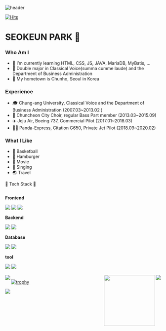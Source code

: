 ![header](https://capsule-render.vercel.app/api?type=rounded&color=timeGradient&text=Welcome%20to%20SEOKEUN%20GitHub%20👋&animation=twinkling&fontSize=40&fontAlignY=50&fontAlign=50&height=180)

[![Hits](https://hits.seeyoufarm.com/api/count/incr/badge.svg?url=https%3A%2F%2Fgithub.com%2Fgjbae1212%2Fhit-counter&count_bg=%233D8FC8&title_bg=%23555555&icon=&icon_color=%23E7E7E7&title=hits&edge_flat=false)](https://github.com/seokeunpark)

# SEOKEUN PARK 🛫

### Who Am I
- 🌱 I’m currently learning HTML, CSS, JS, JAVA, MariaDB, MyBatis, ...
- 🏅 Double major in Classical Voice(summa cumme laude) and the Department of Business Administration
- 🚅 My hometown is Chunho, Seoul in Korea

### Experience
- 🎓 Chung-ang University, Classical Voice and the Department of Business Administration (2007.03~2013.02 )
- 🎵 Chuncheon City Choir, regular Bass Part member (2013.03~2015.09)
- ✈️ Jeju Air, Boeing 737, Commercial Pilot (2017.01~2018.03)
- 👨‍✈ Panda-Express, Citation G650, Private Jet Pilot (2018.09~2020.02)

### What I Like
- 🏀 Basketball
- 🍔 Hamburger
- 🎥 Movie
- 🎤 Singing
- 🌏 Travel

🔨 Tech Stack 🔨
<div style="display:flex; flex-direction:column; align-items:flex-start;">
        <!-- Frontend -->
    <p><strong>Frontend</strong></p>
    <div>
        <img src="https://img.shields.io/badge/HTML5-E34F26?style=flat-square&logo=html5&logoColor=white"> 
        <img src="https://img.shields.io/badge/CSS-1572B6?style=flat-square&logo=css3&logoColor=white"> 
        <img src="https://img.shields.io/badge/Javascript-F7DF1E?style=flat-square&logo=javascript&logoColor=black"> 
</div>
    <!-- Backend -->
    <p><strong>Backend</strong></p>
    <div>
        <img src="https://img.shields.io/badge/Java-007396?style=for-the-badge&logo=Java&logoColor=white"> 
        <img src="https://img.shields.io/badge/Spring Boot-6DB33F?style=for-the-badge&logo=spring boot&logoColor=white"> 
    </div>
    <!-- Database -->
    <p><strong>Database</strong></p>
    <div>
        <img src="https://img.shields.io/badge/MariaDB-003545?style=for-the-badge&logo=mariaDB&logoColor=white">
        <img src="https://img.shields.io/badge/Mysql-4479A1?style=for-the-badge&logo=mysql&logoColor=white">
    </div>
    <!-- Tool -->
    <p><strong>tool</strong></p>
    <div>
        <img src="https://img.shields.io/badge/Github-181717?style=for-the-badge&logo=github&logoColor=white">
        <img src="https://img.shields.io/badge/Notion-000000?style=for-the-badge&logo=Notion&logoColor=white">
        </div><br>
</div>

<img align='right' src="http://mazassumnida.wtf/api/v2/generate_badge?boj=seokeunPark">

<img align='right' src="https://github-readme-stats.vercel.app/api?username=seokeunPark" height="165">

<img align='left' src="https://github-readme-stats.vercel.app/api/top-langs/?username=seokeunPark&langs_count=6&hide=jupyter%20notebook,roff">

[![trophy](https://github-profile-trophy.vercel.app/?username=dkssud8150&theme=flat&column=7)](https://github.com/dkssud8150/)

![](./profile-3d-contrib/profile-night-rainbow.svg)

